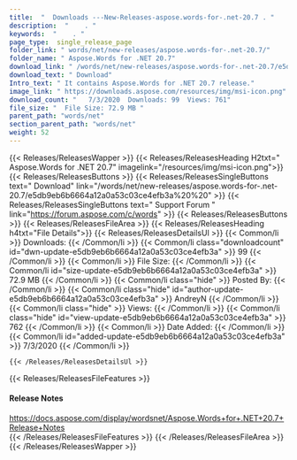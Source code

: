 ```yaml
---
title:  "  Downloads ---New-Releases-aspose.words-for-.net-20.7 . " 
description:  "    . " 
keywords:  "    . " 
page_type:  single_release_page
folder_link: " words/net/new-releases/aspose.words-for-.net-20.7/"
folder_name: " Aspose.Words for .NET 20.7"
download_link: " /words/net/new-releases/aspose.words-for-.net-20.7/e5db9eb6b6664a12a0a53c03ce4efb3a"
download_text: " Download"
Intro_text: " It contains Aspose.Words for .NET 20.7 release."
image_link: " https://downloads.aspose.com/resources/img/msi-icon.png"
download_count: "   7/3/2020  Downloads: 99  Views: 761"
file_size: "  File Size: 72.9 MB "
parent_path: "words/net"
section_parent_path: "words/net"
weight: 52 
---
```


{{< Releases/ReleasesWapper >}}
  {{< Releases/ReleasesHeading H2txt=" Aspose.Words for .NET 20.7" imagelink="/resources/img/msi-icon.png">}}
  {{< Releases/ReleasesButtons >}}
    {{< Releases/ReleasesSingleButtons text=" Download" link="/words/net/new-releases/aspose.words-for-.net-20.7/e5db9eb6b6664a12a0a53c03ce4efb3a%20%20" >}}
    {{< Releases/ReleasesSingleButtons text=" Support Forum " link="https://forum.aspose.com/c/words" >}}
  {{< Releases/ReleasesButtons >}}
  {{< Releases/ReleasesFileArea >}}
    {{< Releases/ReleasesHeading h4txt="File Details">}}
    {{< Releases/ReleasesDetailsUl >}}
            {{< Common/li  >}} Downloads: {{< /Common/li >}} 
      {{< Common/li class="downloadcount" id="dwn-update-e5db9eb6b6664a12a0a53c03ce4efb3a" >}} 99 {{< /Common/li >}} 
      {{< Common/li  >}} File Size: {{< /Common/li >}} 
      {{< Common/li id="size-update-e5db9eb6b6664a12a0a53c03ce4efb3a" >}} 72.9 MB {{< /Common/li >}} 
      {{< Common/li  class="hide" >}} Posted By: {{< /Common/li >}} 
      {{< Common/li class="hide" id="author-update-e5db9eb6b6664a12a0a53c03ce4efb3a" >}} AndreyN {{< /Common/li >}} 
      {{< Common/li class="hide"  >}} Views: {{< /Common/li >}} 
      {{< Common/li class="hide" id="view-update-e5db9eb6b6664a12a0a53c03ce4efb3a" >}} 762 {{< /Common/li >}} 
      {{< Common/li  >}} Date Added: {{< /Common/li >}} 
      {{< Common/li id="added-update-e5db9eb6b6664a12a0a53c03ce4efb3a" >}} 7/3/2020 {{< /Common/li >}} 

    {{< /Releases/ReleasesDetailsUl >}}

  {{< Releases/ReleasesFileFeatures >}}
      <h4>Release Notes</h4><div><a href="https://docs.aspose.com/display/wordsnet/Aspose.Words+for+.NET+20.7+Release+Notes">https://docs.aspose.com/display/wordsnet/Aspose.Words+for+.NET+20.7+Release+Notes</a></div>
  {{< /Releases/ReleasesFileFeatures >}}
 {{< /Releases/ReleasesFileArea >}}
{{< /Releases/ReleasesWapper >}}


